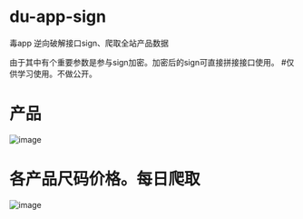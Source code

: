 # du-app-sign
毒app
逆向破解接口sign、爬取全站产品数据

由于其中有个重要参数是参与sign加密。加密后的sign可直接拼接接口使用。
#仅供学习使用。不做公开。

# 产品
![image](https://github.com/levislin2016/du-app-sign/blob/master/product.png)

# 各产品尺码价格。每日爬取
![image](https://github.com/levislin2016/du-app-sign/blob/master/size.png)
